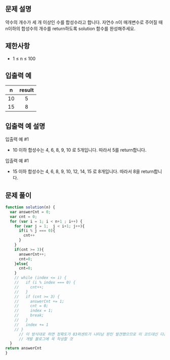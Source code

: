 ## 문제 설명
약수의 개수가 세 개 이상인 수를 합성수라고 합니다. 자연수 n이 매개변수로 주어질 때 n이하의 합성수의 개수를 return하도록 solution 함수를 완성해주세요.

## 제한사항
- 1 ≤ n ≤ 100
## 입출력 예
n	|result
:--:|:--:
10|	5
15|	8
## 입출력 예 설명
입출력 예 #1

- 10 이하 합성수는 4, 6, 8, 9, 10 로 5개입니다. 따라서 5를 return합니다.

입출력 예 #1

- 15 이하 합성수는 4, 6, 8, 9, 10, 12, 14, 15 로 8개입니다. 따라서 8을 return합니다.


## 문제 풀이

```js
function solution(n) {
  var answerCnt = 0;
  var cnt = 0;
  for (var i = 1; i < n+1 ; i++) {
    for (var j = 1;  j < i+1; j++){
      if(i % j === 0){
        cnt++
      }
    }
    if(cnt >= 3){
      answerCnt++;
      cnt=0;
    }else{
      cnt=0;
    }
    // while (index <= i) {
    //   if (i % index === 0) {
    //     cnt++;
    //   }
    //   if (cnt >= 3) {
    //     answerCnt += 1;
    //     cnt = 0;
    //     index = 1;
    //     break;
    //   }
    //   index += 1
    // }
      // 이 방식대로 하면 정확도가 83퍼센트가 나타남 원인 발견했으므로 이 코드대신 다른 코드로 교체
      // 개발 블로그에 꼭 작성할 것
  }
return answerCnt 
}

```